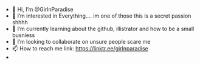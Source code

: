 - 👋 Hi, I’m @GirlnParadise
- 👀 I’m interested in Everything.... im  one of those this is a secret passion shhhh
- 🌱 I’m currently learning about the github, illistrator and how to be a small busniess
- 💞️ I’m looking to collaborate on unsure people scare me
- 📫 How to reach me link: https://linktr.ee/girlnparadise 
- 
<!---
GirlnParadise/GirlnParadise is a ✨ special ✨ repository because its `README.md` (this file) appears on your GitHub profile.
You can click the Preview link to take a look at your changes.
--->
                                               

